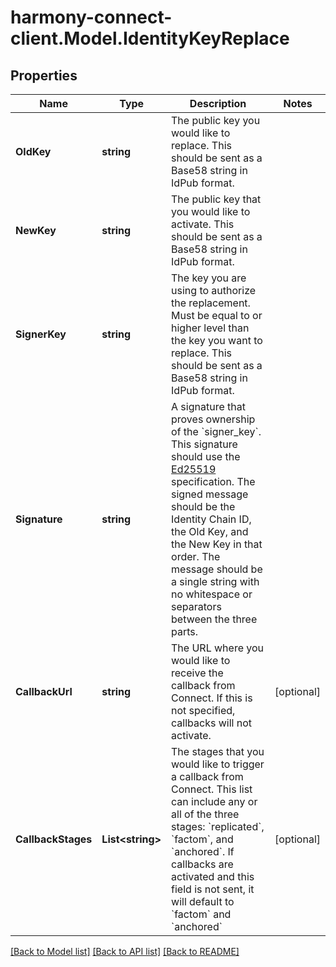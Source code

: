 # harmony-connect-client.Model.IdentityKeyReplace
## Properties

Name | Type | Description | Notes
------------ | ------------- | ------------- | -------------
**OldKey** | **string** | The public key you would like to replace. This should be sent as a Base58 string in IdPub format. | 
**NewKey** | **string** | The public key that you would like to activate. This should be sent as a Base58 string in IdPub format. | 
**SignerKey** | **string** | The key you are using to authorize the replacement. Must be equal to or higher level than the key you want to replace. This should be sent as a Base58 string in IdPub format. | 
**Signature** | **string** | A signature that proves ownership of the &#x60;signer_key&#x60;. This signature should use the [Ed25519](https://ed25519.cr.yp.to/) specification. The signed message should be the Identity Chain ID, the Old Key, and the New Key in that order. The message should be a single string with no whitespace or separators between the three parts. | 
**CallbackUrl** | **string** | The URL where you would like to receive the callback from Connect. If this is not specified, callbacks will not activate. | [optional] 
**CallbackStages** | **List&lt;string&gt;** | The stages that you would like to trigger a callback from Connect. This list can include any or all of the three stages: &#x60;replicated&#x60;, &#x60;factom&#x60;, and &#x60;anchored&#x60;. If callbacks are activated and this field is not sent, it will default to &#x60;factom&#x60; and &#x60;anchored&#x60; | [optional] 

[[Back to Model list]](../README.md#documentation-for-models) [[Back to API list]](../README.md#documentation-for-api-endpoints) [[Back to README]](../README.md)


